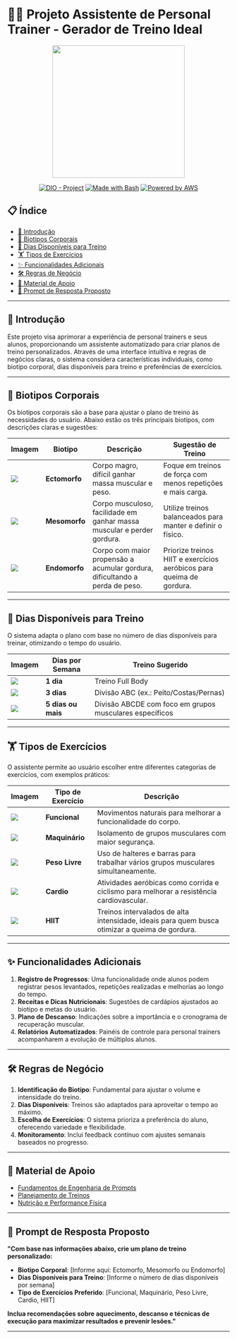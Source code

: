 # 🏋️‍♂️ Projeto Assistente de Personal Trainer - Gerador de Treino Ideal

<p align="center">
    <img width="300px" src=".github/assets/logo_2.png">
</p>

<p align="center">
<a href="https://dio.me/"><img src="https://img.shields.io/badge/DIO-Project-FED564?logo=youtube" alt="DIO - Project"></a>
<a href="https://www.gnu.org/software/bash/" title="Go to Bash homepage"><img src="https://img.shields.io/badge/Prompt-Project-FED564?logo=gnu-bash&amp;logoColor=white" alt="Made with Bash"></a>
<a href="https://aws.amazon.com/" title="Powered by AWS">
  <img src="https://img.shields.io/badge/Powered%20by-AWS-FED564?logo=icloud&logoColor=white" alt="Powered by AWS">
</a>
</p>

## 📋 Índice

- [📝 Introdução](#-introdução)
- [💪 Biotipos Corporais](#-biotipos-corporais)
- [📅 Dias Disponíveis para Treino](#-dias-disponíveis-para-treino)
- [🏋️ Tipos de Exercícios](#️-tipos-de-exercícios)
- [✨ Funcionalidades Adicionais](#-funcionalidades-adicionais)
- [🛠️ Regras de Negócio](#️-regras-de-negócio)
- [📖 Material de Apoio](#-material-de-apoio)
- [🎯 Prompt de Resposta Proposto](#-prompt-de-resposta-proposto)

---

## 📝 Introdução

Este projeto visa aprimorar a experiência de personal trainers e seus alunos, proporcionando um assistente automatizado para criar planos de treino personalizados. Através de uma interface intuitiva e regras de negócios claras, o sistema considera características individuais, como biotipo corporal, dias disponíveis para treino e preferências de exercícios.

---

## 💪 Biotipos Corporais

Os biotipos corporais são a base para ajustar o plano de treino às necessidades do usuário. Abaixo estão os três principais biotipos, com descrições claras e sugestões:

| **Imagem**                                | **Biotipo**  | **Descrição**                                                                                                                                  | **Sugestão de Treino**                                      |
|------------------------------------------|--------------|------------------------------------------------------------------------------------------------------------------------------------------------|------------------------------------------------------------|
| <img src=".github/assets/ectomorph.jpg"> | **Ectomorfo** | Corpo magro, difícil ganhar massa muscular e peso.                                                                                            | Foque em treinos de força com menos repetições e mais carga. |
| <img src=".github/assets/mesomorph.jpg"> | **Mesomorfo** | Corpo musculoso, facilidade em ganhar massa muscular e perder gordura.                                                                        | Utilize treinos balanceados para manter e definir o físico. |
| <img src=".github/assets/endmorph.jpg">  | **Endomorfo** | Corpo com maior propensão a acumular gordura, dificultando a perda de peso.                                                                   | Priorize treinos HIIT e exercícios aeróbicos para queima de gordura. |

---

## 📅 Dias Disponíveis para Treino

O sistema adapta o plano com base no número de dias disponíveis para treinar, otimizando o tempo do usuário.

| **Imagem**                                | **Dias por Semana** | **Treino Sugerido**                                     |
|------------------------------------------|---------------------|--------------------------------------------------------|
| <img src=".github/assets/calendar.png">  | **1 dia**           | Treino Full Body                                       |
| <img src=".github/assets/calendar.png">  | **3 dias**          | Divisão ABC (ex.: Peito/Costas/Pernas)                |
| <img src=".github/assets/calendar.png">  | **5 dias ou mais**  | Divisão ABCDE com foco em grupos musculares específicos |

---

## 🏋️ Tipos de Exercícios

O assistente permite ao usuário escolher entre diferentes categorias de exercícios, com exemplos práticos:

| **Imagem**                                 | **Tipo de Exercício** | **Descrição**                                                                                     |
|-------------------------------------------|-----------------------|---------------------------------------------------------------------------------------------------|
| <img src=".github/assets/dumbells.png">   | **Funcional**          | Movimentos naturais para melhorar a funcionalidade do corpo.                                      |
| <img src=".github/assets/4760665.png">    | **Maquinário**         | Isolamento de grupos musculares com maior segurança.                                              |
| <img src=".github/assets/barr.png">       | **Peso Livre**         | Uso de halteres e barras para trabalhar vários grupos musculares simultaneamente.                 |
| <img src=".github/assets/cardio.png">     | **Cardio**             | Atividades aeróbicas como corrida e ciclismo para melhorar a resistência cardiovascular.          |
| <img src=".github/assets/hiit.png">       | **HIIT**               | Treinos intervalados de alta intensidade, ideais para quem busca otimizar a queima de gordura.    |

---

## ✨ Funcionalidades Adicionais

1. **Registro de Progressos**: Uma funcionalidade onde alunos podem registrar pesos levantados, repetições realizadas e melhorias ao longo do tempo.
2. **Receitas e Dicas Nutricionais**: Sugestões de cardápios ajustados ao biotipo e metas do usuário.
3. **Plano de Descanso**: Indicações sobre a importância e o cronograma de recuperação muscular.
4. **Relatórios Automatizados**: Painéis de controle para personal trainers acompanharem a evolução de múltiplos alunos.

---

## 🛠️ Regras de Negócio

1. **Identificação do Biotipo**: Fundamental para ajustar o volume e intensidade do treino.
2. **Dias Disponíveis**: Treinos são adaptados para aproveitar o tempo ao máximo.
3. **Escolha de Exercícios**: O sistema prioriza a preferência do aluno, oferecendo variedade e flexibilidade.
4. **Monitoramento**: Inclui feedback contínuo com ajustes semanais baseados no progresso.

---

## 📖 Material de Apoio

- [Fundamentos de Engenharia de Prompts](https://elidianaandrade.gitbook.io/fundamentos-de-engenharia-de-prompts-com-claude-3)
- [Planejamento de Treinos](https://www.treinomaster.com)
- [Nutrição e Performance Física](https://www.nutri.org)

---

## 🎯 Prompt de Resposta Proposto

**"Com base nas informações abaixo, crie um plano de treino personalizado:**

- **Biotipo Corporal**: [Informe aqui: Ectomorfo, Mesomorfo ou Endomorfo]
- **Dias Disponíveis para Treino**: [Informe o número de dias disponíveis por semana]
- **Tipo de Exercícios Preferido**: [Funcional, Maquinário, Peso Livre, Cardio, HIIT]

**Inclua recomendações sobre aquecimento, descanso e técnicas de execução para maximizar resultados e prevenir lesões."**

---
